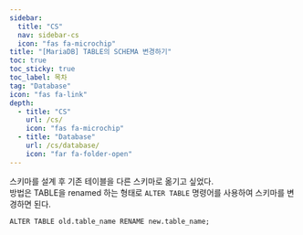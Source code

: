 ```yaml
---
sidebar:
  title: "CS"
  nav: sidebar-cs
  icon: "fas fa-microchip"
title: "[MariaDB] TABLE의 SCHEMA 변경하기"
toc: true
toc_sticky: true
toc_label: 목차
tag: "Database"
icon: "fas fa-link"
depth:
  - title: "CS"
    url: /cs/
    icon: "fas fa-microchip"
  - title: "Database"
    url: /cs/database/
    icon: "far fa-folder-open"
---
```

스키마를 설계 후 기존 테이블을 다른 스키마로 옮기고 싶었다.   
방법은 TABLE을 renamed 하는 형태로 `ALTER TABLE` 명령어를 사용하여 스키마를 변경하면 된다.

```
ALTER TABLE old.table_name RENAME new.table_name;
```
